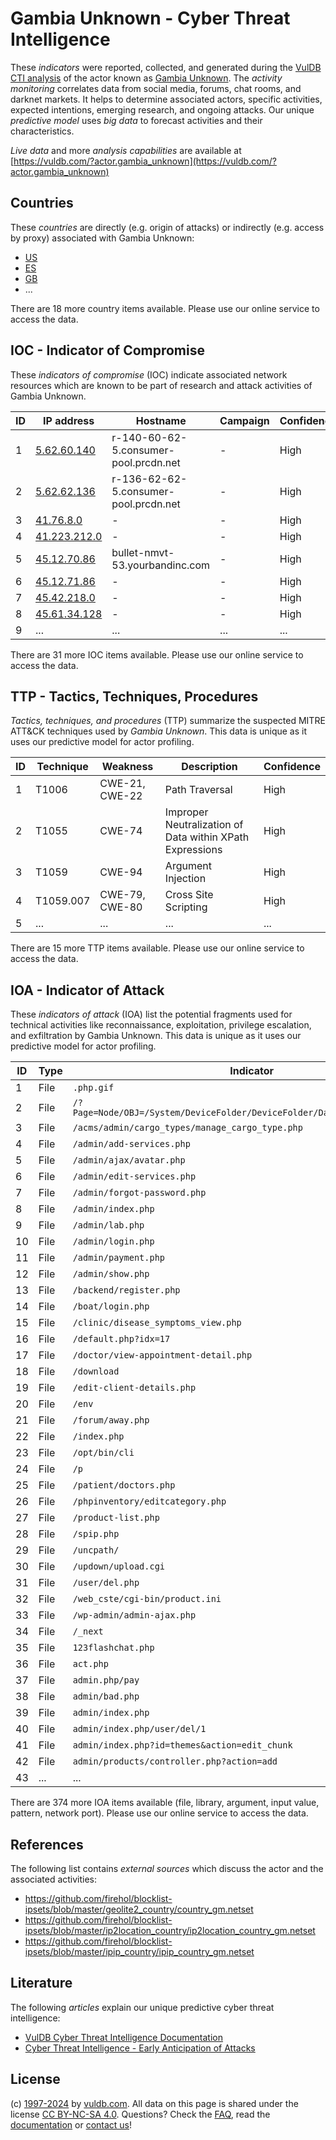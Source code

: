 # Gambia Unknown - Cyber Threat Intelligence

These _indicators_ were reported, collected, and generated during the [VulDB CTI analysis](https://vuldb.com/?kb.cti) of the actor known as [Gambia Unknown](https://vuldb.com/?actor.gambia_unknown). The _activity monitoring_ correlates data from social media, forums, chat rooms, and darknet markets. It helps to determine associated actors, specific activities, expected intentions, emerging research, and ongoing attacks. Our unique _predictive model_ uses _big data_ to forecast activities and their characteristics.

_Live data_ and more _analysis capabilities_ are available at [https://vuldb.com/?actor.gambia_unknown](https://vuldb.com/?actor.gambia_unknown)

## Countries

These _countries_ are directly (e.g. origin of attacks) or indirectly (e.g. access by proxy) associated with Gambia Unknown:

* [US](https://vuldb.com/?country.us)
* [ES](https://vuldb.com/?country.es)
* [GB](https://vuldb.com/?country.gb)
* ...

There are 18 more country items available. Please use our online service to access the data.

## IOC - Indicator of Compromise

These _indicators of compromise_ (IOC) indicate associated network resources which are known to be part of research and attack activities of Gambia Unknown.

ID | IP address | Hostname | Campaign | Confidence
-- | ---------- | -------- | -------- | ----------
1 | [5.62.60.140](https://vuldb.com/?ip.5.62.60.140) | r-140-60-62-5.consumer-pool.prcdn.net | - | High
2 | [5.62.62.136](https://vuldb.com/?ip.5.62.62.136) | r-136-62-62-5.consumer-pool.prcdn.net | - | High
3 | [41.76.8.0](https://vuldb.com/?ip.41.76.8.0) | - | - | High
4 | [41.223.212.0](https://vuldb.com/?ip.41.223.212.0) | - | - | High
5 | [45.12.70.86](https://vuldb.com/?ip.45.12.70.86) | bullet-nmvt-53.yourbandinc.com | - | High
6 | [45.12.71.86](https://vuldb.com/?ip.45.12.71.86) | - | - | High
7 | [45.42.218.0](https://vuldb.com/?ip.45.42.218.0) | - | - | High
8 | [45.61.34.128](https://vuldb.com/?ip.45.61.34.128) | - | - | High
9 | ... | ... | ... | ...

There are 31 more IOC items available. Please use our online service to access the data.

## TTP - Tactics, Techniques, Procedures

_Tactics, techniques, and procedures_ (TTP) summarize the suspected MITRE ATT&CK techniques used by _Gambia Unknown_. This data is unique as it uses our predictive model for actor profiling.

ID | Technique | Weakness | Description | Confidence
-- | --------- | -------- | ----------- | ----------
1 | T1006 | CWE-21, CWE-22 | Path Traversal | High
2 | T1055 | CWE-74 | Improper Neutralization of Data within XPath Expressions | High
3 | T1059 | CWE-94 | Argument Injection | High
4 | T1059.007 | CWE-79, CWE-80 | Cross Site Scripting | High
5 | ... | ... | ... | ...

There are 15 more TTP items available. Please use our online service to access the data.

## IOA - Indicator of Attack

These _indicators of attack_ (IOA) list the potential fragments used for technical activities like reconnaissance, exploitation, privilege escalation, and exfiltration by Gambia Unknown. This data is unique as it uses our predictive model for actor profiling.

ID | Type | Indicator | Confidence
-- | ---- | --------- | ----------
1 | File | `.php.gif` | Medium
2 | File | `/?Page=Node/OBJ=/System/DeviceFolder/DeviceFolder/DateTime/Action=Submit` | High
3 | File | `/acms/admin/cargo_types/manage_cargo_type.php` | High
4 | File | `/admin/add-services.php` | High
5 | File | `/admin/ajax/avatar.php` | High
6 | File | `/admin/edit-services.php` | High
7 | File | `/admin/forgot-password.php` | High
8 | File | `/admin/index.php` | High
9 | File | `/admin/lab.php` | High
10 | File | `/admin/login.php` | High
11 | File | `/admin/payment.php` | High
12 | File | `/admin/show.php` | High
13 | File | `/backend/register.php` | High
14 | File | `/boat/login.php` | High
15 | File | `/clinic/disease_symptoms_view.php` | High
16 | File | `/default.php?idx=17` | High
17 | File | `/doctor/view-appointment-detail.php` | High
18 | File | `/download` | Medium
19 | File | `/edit-client-details.php` | High
20 | File | `/env` | Low
21 | File | `/forum/away.php` | High
22 | File | `/index.php` | Medium
23 | File | `/opt/bin/cli` | Medium
24 | File | `/p` | Low
25 | File | `/patient/doctors.php` | High
26 | File | `/phpinventory/editcategory.php` | High
27 | File | `/product-list.php` | High
28 | File | `/spip.php` | Medium
29 | File | `/uncpath/` | Medium
30 | File | `/updown/upload.cgi` | High
31 | File | `/user/del.php` | High
32 | File | `/web_cste/cgi-bin/product.ini` | High
33 | File | `/wp-admin/admin-ajax.php` | High
34 | File | `/_next` | Low
35 | File | `123flashchat.php` | High
36 | File | `act.php` | Low
37 | File | `admin.php/pay` | High
38 | File | `admin/bad.php` | High
39 | File | `admin/index.php` | High
40 | File | `admin/index.php/user/del/1` | High
41 | File | `admin/index.php?id=themes&action=edit_chunk` | High
42 | File | `admin/products/controller.php?action=add` | High
43 | ... | ... | ...

There are 374 more IOA items available (file, library, argument, input value, pattern, network port). Please use our online service to access the data.

## References

The following list contains _external sources_ which discuss the actor and the associated activities:

* https://github.com/firehol/blocklist-ipsets/blob/master/geolite2_country/country_gm.netset
* https://github.com/firehol/blocklist-ipsets/blob/master/ip2location_country/ip2location_country_gm.netset
* https://github.com/firehol/blocklist-ipsets/blob/master/ipip_country/ipip_country_gm.netset

## Literature

The following _articles_ explain our unique predictive cyber threat intelligence:

* [VulDB Cyber Threat Intelligence Documentation](https://vuldb.com/?kb.cti)
* [Cyber Threat Intelligence - Early Anticipation of Attacks](https://www.scip.ch/en/?labs.20201022)

## License

(c) [1997-2024](https://vuldb.com/?kb.changelog) by [vuldb.com](https://vuldb.com/?kb.about). All data on this page is shared under the license [CC BY-NC-SA 4.0](https://creativecommons.org/licenses/by-nc-sa/4.0/). Questions? Check the [FAQ](https://vuldb.com/?kb.faq), read the [documentation](https://vuldb.com/?kb) or [contact us](https://vuldb.com/?contact)!
